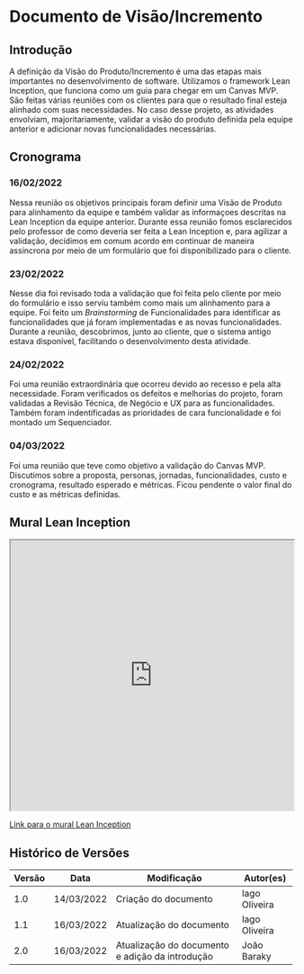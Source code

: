# Documento de Visão/Incremento
## Introdução
A definição da Visão do Produto/Incremento é uma das etapas mais importantes no desenvolvimento de software. Utilizamos o framework Lean Inception, que funciona como um guia para chegar em um Canvas MVP. São feitas várias reuniões com os clientes para que o resultado final esteja alinhado com suas necessidades. No caso desse projeto, as atividades envolviam, majoritariamente, validar a visão do produto definida pela equipe anterior e adicionar novas funcionalidades necessárias.
## Cronograma

### 16/02/2022
Nessa reunião os objetivos principais foram definir uma Visão de Produto para alinhamento da equipe e também validar as informaçoes descritas na Lean Inception da equipe anterior. Durante essa reunião fomos esclarecidos pelo professor de como deveria ser feita a Lean Inception e, para agilizar a validação, decidimos em comum acordo em continuar  de maneira assíncrona por meio de um formulário que foi disponibilizado para o cliente.

### 23/02/2022
Nesse dia foi revisado toda a validação que foi feita pelo cliente por meio do formulário e isso serviu também como mais um alinhamento para a equipe. Foi feito um _Brainstorming_ de Funcionalidades para identificar as funcionalidades que já foram implementadas e as novas funcionalidades. Durante a reunião, descobrimos, junto ao cliente, que o sistema antigo estava disponível, facilitando o desenvolvimento desta atividade.

### 24/02/2022
Foi uma reunião extraordinária que ocorreu devido ao recesso e pela alta necessidade. Foram verificados os defeitos e melhorias do projeto, foram validadas a Revisão Técnica, de Negócio e UX para as funcionalidades. Também foram indentificadas as prioridades de cara funcionalidade e foi montado um Sequenciador.

### 04/03/2022
Foi uma reunião que teve como objetivo a validação do Canvas MVP. Discutimos sobre a proposta, personas, jornadas, funcionalidades, custo e cronograma, resultado esperado e métricas. Ficou pendente o valor final do custo e as métricas definidas.

## Mural Lean Inception

<iframe src="https://app.mural.co/embed/fe8ce76a-744e-47a9-997f-dc816d1b55e3'" width="100%" height="480px" style={{minWidth: "640px", minHeight: "480px", backgroundColor: "#f4f4f4", border: "1px solid #efefef" }} sandbox="allow-same-origin allow-scripts allow-modals allow-popups allow-popups-to-escape-sandbox"></iframe>

[Link para o mural Lean Inception](https://app.mural.co/embed/fe8ce76a-744e-47a9-997f-dc816d1b55e3)

## Histórico de Versões
| Versão | Data       | Modificação                     | Autor(es) |
| ------ | ---------- | ------------------------------| ----- |
| 1.0    | 14/03/2022 | Criação do documento | Iago Oliveira |
| 1.1    | 16/03/2022 | Atualização do documento | Iago Oliveira |
| 2.0    | 16/03/2022 | Atualização do documento e adição da introdução | João Baraky |
